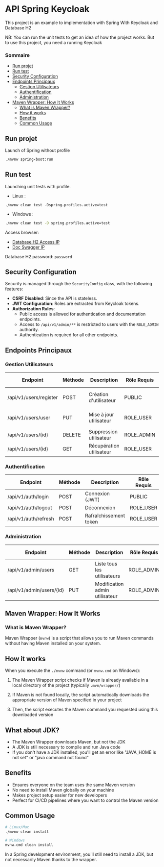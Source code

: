 # API Spring Keycloak

This project is an example to implementation with Spring With Keycloak and Database H2

NB: You can run the unit tests to get an idea of how the project works. But to use this project,
you need a running Keycloak

### Sommaire

* [Run projet](#run-projet)
* [Run test](#run-test)
* [Security Configuration](#security-configuration)
* [Endpoints Principaux](#endpoints-principaux)
    * [Gestion Utilisateurs](#gestion-utilisateurs)
    * [Authentification](#authentification)
    * [Administration](#administration)
* [Maven Wrapper: How It Works](#maven-wrapper-how-it-works)
    * [What is Maven Wrapper?](#what-is-maven-wrapper)
    * [How it works](#how-it-works)
    * [Benefits](#benefits)
    * [Common Usage](#common-usage)

## Run projet

Launch of Spring without profile

````bash
./mvnw spring-boot:run
````

## Run test

Launching unit tests with profile.

* Linux :

````shell
./mvnw clean test -Dspring.profiles.active=test
````

* Windows :

````bash
./mvnw clean test -D spring.profiles.active=test
````

Access browser:

* [Database H2 Access IP](http://localhost:8080/h2-console)
* [Doc Swagger IP](#http://localhost:8080/swagger-ui/index.html”)

Database H2 password: ``password``

## Security Configuration

Security is managed through the `SecurityConfig` class, with the following features:

- **CSRF Disabled**: Since the API is stateless.
- **JWT Configuration**: Roles are extracted from Keycloak tokens.
- **Authorization Rules**:
    - Public access is allowed for authentication and documentation endpoints.
    - Access to `/api/v1/admin/**` is restricted to users with the `ROLE_ADMIN` authority.
    - Authentication is required for all other endpoints.

## Endpoints Principaux

### Gestion Utilisateurs

| Endpoint               | Méthode | Description              | Rôle Requis | Codes Réponse |
|------------------------|---------|--------------------------|-------------|---------------|
| /api/v1/users/register | POST    | Création d'utilisateur   | PUBLIC      | 201, 400, 409 |
| /api/v1/users/user     | PUT     | Mise à jour utilisateur  | ROLE_USER   | 200, 400, 404 |
| /api/v1/users/{id}     | DELETE  | Suppression utilisateur  | ROLE_ADMIN  | 204, 404      |
| /api/v1/users/{id}     | GET     | Récupération utilisateur | ROLE_USER   | 200, 404      |

### Authentification

| Endpoint             | Méthode | Description            | Rôle Requis | Codes Réponse |
|----------------------|---------|------------------------|-------------|---------------|
| /api/v1/auth/login   | POST    | Connexion (JWT)        | PUBLIC      | 200, 401      |
| /api/v1/auth/logout  | POST    | Déconnexion            | ROLE_USER   | 200           |
| /api/v1/auth/refresh | POST    | Rafraîchissement token | ROLE_USER   | 200, 401      |

### Administration

| Endpoint                 | Méthode | Description                    | Rôle Requis | Codes Réponse |
|--------------------------|---------|--------------------------------|-------------|---------------|
| /api/v1/admin/users      | GET     | Liste tous les utilisateurs    | ROLE_ADMIN  | 200           |
| /api/v1/admin/users/{id} | PUT     | Modification admin utilisateur | ROLE_ADMIN  | 200, 404      |

## Maven Wrapper: How It Works

### What is Maven Wrapper?

Maven Wrapper (`mvnw`) is a script that allows you to run Maven commands without having Maven installed on your system.

## How it works

When you execute the `./mvnw` command (or `mvnw.cmd` on Windows):

1. The Maven Wrapper script checks if Maven is already available in a local directory of the project (typically
   `.mvn/wrapper/`)

2. If Maven is not found locally, the script automatically downloads the appropriate version of Maven specified in your
   project

3. Then, the script executes the Maven command you requested using this downloaded version

## What about JDK?

* The Maven Wrapper downloads Maven, but not the JDK
* A JDK is still necessary to compile and run Java code
* If you don't have a JDK installed, you'll get an error like "JAVA_HOME is not set" or "java command not found"

## Benefits

* Ensures everyone on the team uses the same Maven version
* No need to install Maven globally on your machine
* Makes project setup easier for new developers
* Perfect for CI/CD pipelines where you want to control the Maven version

## Common Usage

```bash
# Linux/Mac
./mvnw clean install

# Windows
mvnw.cmd clean install
```

In a Spring development environment, you'll still need to install a JDK, but not necessarily Maven thanks to the
wrapper.